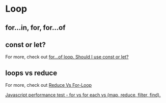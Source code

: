 # Loop
## for...in, for, for...of

## const or let?
For more, check out [for…of loop. Should I use const or let?](https://stackoverflow.com/questions/58483101/for-of-loop-should-i-use-const-or-let)

## loops vs reduce
For more, check out [Reduce Vs For-Loop](https://codeburst.io/reduce-vs-for-loop-3c1a84e63872)

[Javascript performance test - for vs for each vs (map, reduce, filter, find).](https://towardsdatascience.com/javascript-performance-test-for-vs-for-each-vs-map-reduce-filter-find-32c1113f19d7)